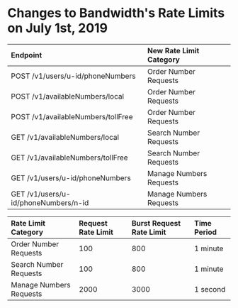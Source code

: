 # Changes to Bandwidth's Rate Limits on July 1st, 2019

| Endpoint          | New Rate Limit Category              | 
|:---|:---|
| POST /v1/users/u-id/phoneNumbers | Order Number Requests | 
| POST /v1/availableNumbers/local | Order Number Requests |
| POST /v1/availableNumbers/tollFree | Order Number Requests |
| GET /v1/availableNumbers/local | Search Number Requests |
| GET /v1/availableNumbers/tollFree | Search Number Requests |
| GET /v1/users/u-id/phoneNumbers | Manage Numbers Requests |
| GET /v1/users/u-id/phoneNumbers/n-id | Manage Numbers Requests |

| Rate Limit Category | Request Rate Limit | Burst Request Rate Limit | Time Period |
|:--|:--|:--|:--|
| Order Number Requests | 100 | 800 | 1 minute |
| Search Number Requests | 100 | 800 | 1 minute |
| Manage Numbers Requests | 2000 | 3000 | 1 second |

